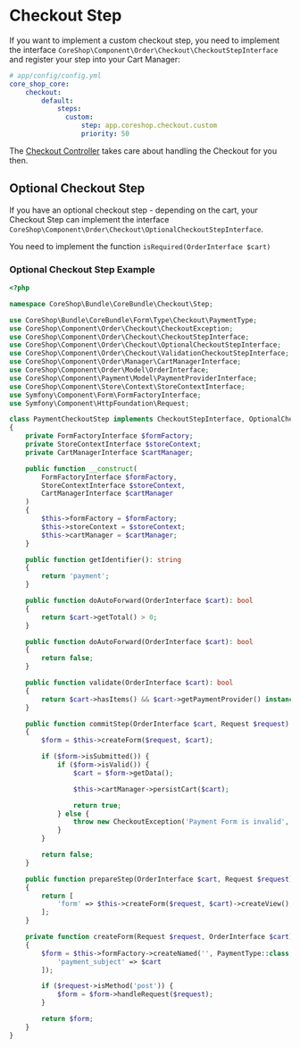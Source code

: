 # Checkout Step

If you want to implement a custom checkout step, you need to implement the interface ```CoreShop\Component\Order\Checkout\CheckoutStepInterface```
and register your step into your Cart Manager:

```yaml
# app/config/config.yml
core_shop_core:
    checkout:
        default:
            steps:
              custom:
                  step: app.coreshop.checkout.custom
                  priority: 50
```

The [Checkout Controller](https://github.com/coreshop/CoreShop/blob/master/src/CoreShop/Bundle/FrontendBundle/Controller/CheckoutController.php#L44) takes care about handling
the Checkout for you then.

## Optional Checkout Step

If you have an optional checkout step - depending on the cart, your Checkout Step can implement the interface ```CoreShop\Component\Order\Checkout\OptionalCheckoutStepInterface```.

You need to implement the function ```isRequired(OrderInterface $cart)```

### Optional Checkout Step Example

```php
<?php

namespace CoreShop\Bundle\CoreBundle\Checkout\Step;

use CoreShop\Bundle\CoreBundle\Form\Type\Checkout\PaymentType;
use CoreShop\Component\Order\Checkout\CheckoutException;
use CoreShop\Component\Order\Checkout\CheckoutStepInterface;
use CoreShop\Component\Order\Checkout\OptionalCheckoutStepInterface;
use CoreShop\Component\Order\Checkout\ValidationCheckoutStepInterface;
use CoreShop\Component\Order\Manager\CartManagerInterface;
use CoreShop\Component\Order\Model\OrderInterface;
use CoreShop\Component\Payment\Model\PaymentProviderInterface;
use CoreShop\Component\Store\Context\StoreContextInterface;
use Symfony\Component\Form\FormFactoryInterface;
use Symfony\Component\HttpFoundation\Request;

class PaymentCheckoutStep implements CheckoutStepInterface, OptionalCheckoutStepInterface, ValidationCheckoutStepInterface
{
    private FormFactoryInterface $formFactory;
    private StoreContextInterface $storeContext;
    private CartManagerInterface $cartManager;

    public function __construct(
        FormFactoryInterface $formFactory,
        StoreContextInterface $storeContext,
        CartManagerInterface $cartManager
    )
    {
        $this->formFactory = $formFactory;
        $this->storeContext = $storeContext;
        $this->cartManager = $cartManager;
    }

    public function getIdentifier(): string
    {
        return 'payment';
    }

    public function doAutoForward(OrderInterface $cart): bool
    {
        return $cart->getTotal() > 0;
    }

    public function doAutoForward(OrderInterface $cart): bool
    {
        return false;
    }

    public function validate(OrderInterface $cart): bool
    {
        return $cart->hasItems() && $cart->getPaymentProvider() instanceof PaymentProviderInterface;
    }

    public function commitStep(OrderInterface $cart, Request $request): bool
    {
        $form = $this->createForm($request, $cart);

        if ($form->isSubmitted()) {
            if ($form->isValid()) {
                $cart = $form->getData();

                $this->cartManager->persistCart($cart);

                return true;
            } else {
                throw new CheckoutException('Payment Form is invalid', 'coreshop.ui.error.coreshop_checkout_payment_form_invalid');
            }
        }

        return false;
    }

    public function prepareStep(OrderInterface $cart, Request $request): array
    {
        return [
            'form' => $this->createForm($request, $cart)->createView(),
        ];
    }

    private function createForm(Request $request, OrderInterface $cart)
    {
        $form = $this->formFactory->createNamed('', PaymentType::class, $cart, [
            'payment_subject' => $cart
        ]);

        if ($request->isMethod('post')) {
            $form = $form->handleRequest($request);
        }

        return $form;
    }
}

```
